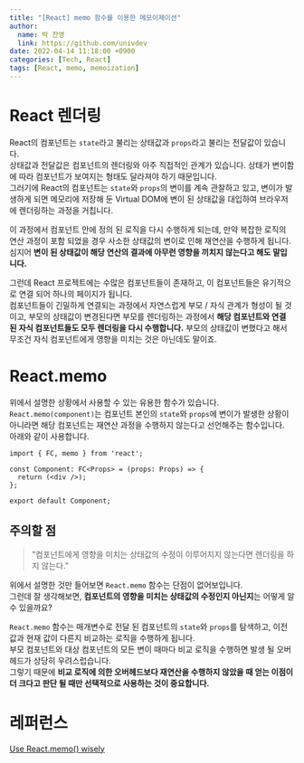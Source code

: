 ```yaml
---
title: "[React] memo 함수를 이용한 메모이제이션"
author:
  name: 박 찬영
  link: https://github.com/univdev
date: 2022-04-14 11:18:00 +0900
categories: [Tech, React]
tags: [React, memo, memoization]
---
```

# React 렌더링
React의 컴포넌트는 ```state```라고 불리는 상태값과 ```props```라고 불리는 전달값이 있습니다.  
상태값과 전달값은 컴포넌트의 렌더링와 아주 직접적인 관계가 있습니다. 상태가 변이함에 따라 컴포넌트가 보여지는 형태도 달라져야 하기 때문입니다.  
그러기에 React의 컴포넌트는 ```state```와 ```props```의 변이를 계속 관찰하고 있고, 변이가 발생하게 되면 메모리에 저장해 둔 Virtual DOM에 변이 된 상태값을 대입하여 브라우저에 렌더링하는 과정을 거칩니다.

이 과정에서 컴포넌트 안에 정의 된 로직을 다시 수행하게 되는데, 만약 복잡한 로직의 연산 과정이 포함 되었을 경우 사소한 상태값의 변이로 인해 재연산을 수행하게 됩니다.  
심지어 **변이 된 상태값이 해당 연산의 결과에 아무런 영향을 끼치지 않는다고 해도 말입니다.**

그런데 React 프로젝트에는 수많은 컴포넌트들이 존재하고, 이 컴포넌트들은 유기적으로 연결 되어 하나의 페이지가 됩니다.  
컴포넌트들이 긴밀하게 연결되는 과정에서 자연스럽게 부모 / 자식 관계가 형성이 될 것이고, 부모의 상태값이 변경된다면 부모를 렌더링하는 과정에서 **해당 컴포넌트와 연결 된 자식 컴포넌트들도 모두 렌더링을 다시 수행합니다.** 부모의 상태값이 변했다고 해서 무조건 자식 컴포넌트에게 영향을 미치는 것은 아닌데도 말이죠.
# React.memo
위에서 설명한 상황에서 사용할 수 있는 유용한 함수가 있습니다.  
```React.memo(component)```는 컴포넌트 본인의 ```state```와 ```props```에 변이가 발생한 상황이 아니라면 해당 컴포넌트는 재연산 과정을 수행하지 않는다고 선언해주는 함수입니다.  
아래와 같이 사용합니다.
```tsx
import { FC, memo } from 'react';

const Component: FC<Props> = (props: Props) => {
  return (<div />);
};

export default Component;
```
## 주의할 점
> "컴포넌트에게 영향을 미치는 상태값의 수정이 이루어지지 않는다면 렌더링을 하지 않는다."

위에서 설명한 것만 들어보면 ```React.memo``` 함수는 단점이 없어보입니다.  
그런데 잘 생각해보면, **컴포넌트의 영향을 미치는 상태값의 수정인지 아닌지**는 어떻게 알 수 있을까요?

```React.memo``` 함수는 매개변수로 전달 된 컴포넌트의 ```state```와 ```props```를 탐색하고, 이전 값과 현재 값이 다른지 비교하는 로직을 수행하게 됩니다.  
부모 컴포넌트와 대상 컴포넌트의 모든 변이 때마다 비교 로직을 수행하면 발생 될 오버헤드가 상당히 우려스럽습니다.  
그렇기 때문에 **비교 로직에 의한 오버헤드보다 재연산을 수행하지 않았을 때 얻는 이점이 더 크다고 판단 될 때만 선택적으로 사용하는 것이 중요합니다.**
# 레퍼런스
[Use React.memo() wisely][Use React.memo() wisely]

[Use React.memo() wisely]: https://dmitripavlutin.com/use-react-memo-wisely/
